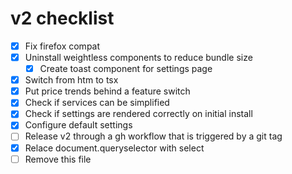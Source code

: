 # v2 checklist

- [x] Fix firefox compat
- [x] Uninstall weightless components to reduce bundle size
  - [x] Create toast component for settings page
- [x] Switch from htm to tsx
- [x] Put price trends behind a feature switch
- [x] Check if services can be simplified
- [x] Check if settings are rendered correctly on initial install
- [x] Configure default settings
- [ ] Release v2 through a gh workflow that is triggered by a git tag
- [x] Relace document.queryselector with select
- [ ] Remove this file
